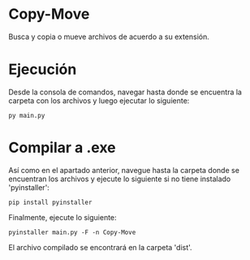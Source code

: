 # Copy-Move
Busca y copia o mueve archivos de acuerdo a su extensión.

# Ejecución
Desde la consola de comandos, navegar hasta donde se encuentra la carpeta con los archivos y luego ejecutar lo siguiente:

`py main.py`

# Compilar a .exe
Así como en el apartado anterior, navegue hasta la carpeta donde se encuentran los archivos y ejecute lo siguiente si no tiene instalado 'pyinstaller':

`pip install pyinstaller`

Finalmente, ejecute lo siguiente:

`pyinstaller main.py -F -n Copy-Move`

El archivo compilado se encontrará en la carpeta 'dist'.
